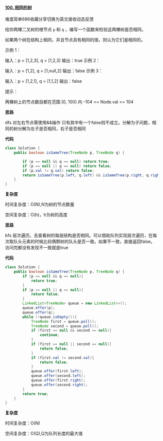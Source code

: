 #### [100. 相同的树](https://leetcode-cn.com/problems/same-tree/)

难度简单686收藏分享切换为英文接收动态反馈

给你两棵二叉树的根节点 `p` 和 `q` ，编写一个函数来检验这两棵树是否相同。

如果两个树在结构上相同，并且节点具有相同的值，则认为它们是相同的。

示例 1：


输入：p = [1,2,3], q = [1,2,3]
输出：true
示例 2：


输入：p = [1,2], q = [1,null,2]
输出：false
示例 3：


输入：p = [1,2,1], q = [1,1,2]
输出：false


提示：

两棵树上的节点数目都在范围 [0, 100] 内
-104 <= Node.val <= 104

**思路**

dfs 对左右节点需使用&&操作 只有其中有一个false则不成立。分解为子问题，相同的树分解为左子是否相同，右子是否相同

**代码**

```java
class Solution {
    public boolean isSameTree(TreeNode p, TreeNode q) {

        if (p == null && q == null) return true;
        if (p == null || q == null) return false;
        if (p.val != q.val) return false;
        return isSameTree(p.left, q.left) && isSameTree(p.right, q.right);
    }
}
```

**复杂度**

时间复杂度：O(N),N为树的节点数量

空间复杂度：O(h)，h为树的高度



**思路**

bfs 层次遍历。去查看树的每层结构是否相同。可以借助队列实现层次遍历，在每次取队头元素的时候比较俩颗树的队头是否一致。如果不一致，直接返回false。访问完都没有发现不一致就是true

**代码**

```java
class Solution {
    public boolean isSameTree(TreeNode p, TreeNode q) {
        if (p == null && q == null){
            return true;
        }
        if (p == null || q == null){
            return false;
        }
        LinkedList<TreeNode> queue = new LinkedList<>();
        queue.offer(p);
        queue.offer(q);
        while (!queue.isEmpty()){
            TreeNode first = queue.poll();
            TreeNode second = queue.poll();
            if (first == null && second == null){
                continue;
            }
            if (first == null || second == null){
                return false;
            }
            if (first.val != second.val){
                return false;
            }
            queue.offer(first.left);
            queue.offer(second.left);
            queue.offer(first.right);
            queue.offer(second.right);
        }
        return true;
    }
}
```



**复杂度**

时间复杂度：O(N)

空间复杂度：O(Q),Q为队列长度的最大值



